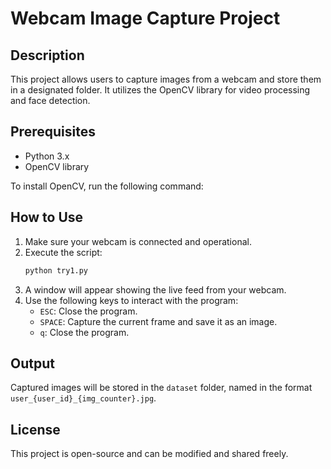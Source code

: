 # Webcam Image Capture Project

## Description
This project allows users to capture images from a webcam and store them in a designated folder. It utilizes the OpenCV library for video processing and face detection.

## Prerequisites
- Python 3.x
- OpenCV library

To install OpenCV, run the following command:

## How to Use
1. Make sure your webcam is connected and operational.
2. Execute the script:
   ```bash
   python try1.py
   ```
3. A window will appear showing the live feed from your webcam.
4. Use the following keys to interact with the program:
   - `ESC`: Close the program.
   - `SPACE`: Capture the current frame and save it as an image.
   - `q`: Close the program.

## Output
Captured images will be stored in the `dataset` folder, named in the format `user_{user_id}_{img_counter}.jpg`.

## License
This project is open-source and can be modified and shared freely.
